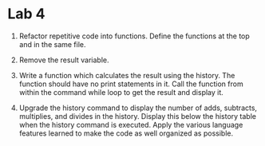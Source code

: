 # Lab 4

1. Refactor repetitive code into functions. Define the functions at the top and in the same file.

2. Remove the result variable.

3. Write a function which calculates the result using the history. The function should have no print statements in it. Call the function from within the command while loop to get the result and display it.

4. Upgrade the history command to display the number of adds, subtracts, multiplies, and divides in the history. Display this below the history table when the history command is executed. Apply the various language features learned to make the code as well organized as possible.